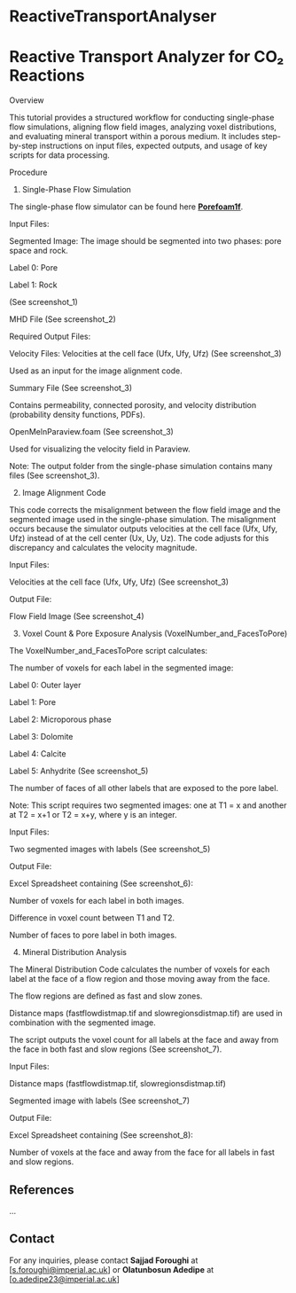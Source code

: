 # ReactiveTransportAnalyser
# Reactive Transport Analyzer for CO₂ Reactions

Overview

This tutorial provides a structured workflow for conducting single-phase flow simulations, aligning flow field images, analyzing voxel distributions, and evaluating mineral transport within a porous medium. It includes step-by-step instructions on input files, expected outputs, and usage of key scripts for data processing.

Procedure

1. Single-Phase Flow Simulation

The single-phase flow simulator can be found here **[Porefoam1f](https://github.com/ImperialCollegeLondon/poreFoam-singlePhase)**.

Input Files:

Segmented Image: The image should be segmented into two phases: pore space and rock.

Label 0: Pore

Label 1: Rock

(See screenshot_1)

MHD File (See screenshot_2)

Required Output Files:

Velocity Files: Velocities at the cell face (Ufx, Ufy, Ufz) (See screenshot_3)

Used as an input for the image alignment code.

Summary File (See screenshot_3)

Contains permeability, connected porosity, and velocity distribution (probability density functions, PDFs).

OpenMelnParaview.foam (See screenshot_3)

Used for visualizing the velocity field in Paraview.

Note: The output folder from the single-phase simulation contains many files (See screenshot_3).

2. Image Alignment Code

This code corrects the misalignment between the flow field image and the segmented image used in the single-phase simulation. The misalignment occurs because the simulator outputs velocities at the cell face (Ufx, Ufy, Ufz) instead of at the cell center (Ux, Uy, Uz). The code adjusts for this discrepancy and calculates the velocity magnitude.

Input Files:

Velocities at the cell face (Ufx, Ufy, Ufz) (See screenshot_3)

Output File:

Flow Field Image (See screenshot_4)

3. Voxel Count & Pore Exposure Analysis (VoxelNumber_and_FacesToPore)

The VoxelNumber_and_FacesToPore script calculates:

The number of voxels for each label in the segmented image:

Label 0: Outer layer

Label 1: Pore

Label 2: Microporous phase

Label 3: Dolomite

Label 4: Calcite

Label 5: Anhydrite
(See screenshot_5)

The number of faces of all other labels that are exposed to the pore label.

Note: This script requires two segmented images: one at T1 = x and another at T2 = x+1 or T2 = x+y, where y is an integer.

Input Files:

Two segmented images with labels (See screenshot_5)

Output File:

Excel Spreadsheet containing (See screenshot_6):

Number of voxels for each label in both images.

Difference in voxel count between T1 and T2.

Number of faces to pore label in both images.

4. Mineral Distribution Analysis

The Mineral Distribution Code calculates the number of voxels for each label at the face of a flow region and those moving away from the face.

The flow regions are defined as fast and slow zones.

Distance maps (fastflowdistmap.tif and slowregionsdistmap.tif) are used in combination with the segmented image.

The script outputs the voxel count for all labels at the face and away from the face in both fast and slow regions (See screenshot_7).

Input Files:

Distance maps (fastflowdistmap.tif, slowregionsdistmap.tif)

Segmented image with labels (See screenshot_7)

Output File:

Excel Spreadsheet containing (See screenshot_8):

Number of voxels at the face and away from the face for all labels in fast and slow regions.




## References
...

## Contact
For any inquiries, please contact **Sajjad Foroughi** at [s.foroughi@imperial.ac.uk] or **Olatunbosun Adedipe** at [o.adedipe23@imperial.ac.uk]
